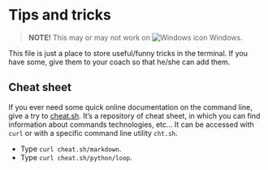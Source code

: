 # Tips and tricks

> **NOTE!** This may or may not work on ![Windows icon](./assets/win_icon.png) Windows.

This file is just a place to store useful/funny tricks in the terminal. If you have some, give them to your coach so that he/she can add them.

## Cheat sheet

If you ever need some quick online documentation on the command line, give a try to
[cheat.sh](https://github.com/chubin/cheat.sh). It’s a repository of cheat sheet, in which you can find information
about commands technologies, etc…​ It can be accessed with `curl` or with a specific command line utility `cht.sh`.

- Type `curl cheat.sh/markdown`.
- Type `curl cheat.sh/python/loop`.
